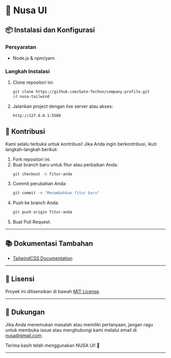 # 🚀 Nusa UI

## 📦 **Instalasi dan Konfigurasi**

### Persyaratan

-   Node.js & npm/yarn

### Langkah Instalasi

1. Clone repositori ini:

    ```bash
    git clone https://github.com/Gate-Techno/company-profile.git
    cd nusa-tailwind
    ```

2. Jalankan project dengan live server atau akses:

    ```bash
    http://127.0.0.1:5500
    ```

## 🎨 **Kontribusi**

Kami selalu terbuka untuk kontribusi! Jika Anda ingin berkontribusi, ikuti langkah-langkah berikut:

1. Fork repositori ini.
2. Buat branch baru untuk fitur atau perbaikan Anda:
    ```bash
    git checkout -b fitur-anda
    ```
3. Commit perubahan Anda:
    ```bash
    git commit -m "Menambahkan fitur baru"
    ```
4. Push ke branch Anda:
    ```bash
    git push origin fitur-anda
    ```
5. Buat Pull Request.

---

## 📚 **Dokumentasi Tambahan**

-   [TailwindCSS Documentation](https://tailwindcss.com/docs)

---

## 🤝 **Lisensi**

Proyek ini dilisensikan di bawah [MIT License](LICENSE).

---

## 🌟 **Dukungan**

Jika Anda menemukan masalah atau memiliki pertanyaan, jangan ragu untuk membuka issue atau menghubungi kami melalui email di nusa@gmail.com.

Terima kasih telah menggunakan NUSA UI! 🚀

---

